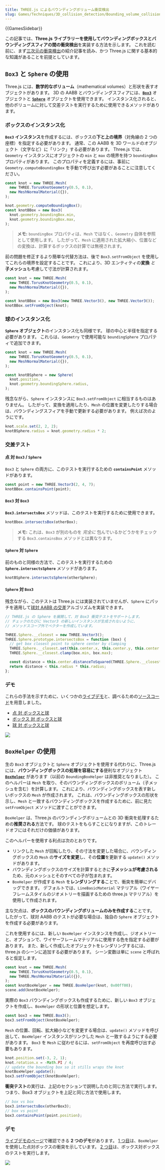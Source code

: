 ```yaml
---
title: THREE.js によるバウンディングボリューム衝突検出
slug: Games/Techniques/3D_collision_detection/Bounding_volume_collision_detection_with_THREE.js
---
```


{{GamesSidebar}}

この記事では、**Three.js ライブラリーを使用してバウンディングボックスとバウンディングスフィアの間の衝突検出**を実装する方法を示します。 これを読む前に、まず[三次元の衝突検出](/ja/docs/Games/Techniques/3D_collision_detection)の紹介記事を読み、かつ Three.js に関する基本的な知識があることを前提としています。

## `Box3` と `Sphere` の使用

Three.js には、**数学的なボリューム**（mathematical volumes）と形状を表すオブジェクトがあります。 3D の AABB とバウンディングスフィアには、**[`Box3`](https://threejs.org/docs/#api/math/Box3)** オブジェクトと **[`Sphere`](https://threejs.org/docs/#api/math/Sphere)** オブジェクトを使用できます。 インスタンス化されると、他のボリュームに対して交差テストを実行するために使用できるメソッドがあります。

### ボックスのインスタンス化

**`Box3` インスタンス**を作成するには、ボックスの**下と上の境界**（対角線の 2 つの座標）を指定する必要があります。 通常、この AABB を 3D ワールドのオブジェクト（文字など）に「リンク」する必要があります。 Three.js では、`Geometry` インスタンスにオブジェクトの `min` と `max` の境界を持つ `boundingBox` プロパティがあります。 このプロパティを定義するには、事前に `Geometry.computeBoundingBox` を手動で呼び出す必要があることに注意してください。

```js
const knot = new THREE.Mesh(
  new THREE.TorusKnotGeometry(0.5, 0.1),
  new MeshNormalMaterial({}),
);

knot.geometry.computeBoundingBox();
const knotBBox = new Box3(
  knot.geometry.boundingBox.min,
  knot.geometry.boundingBox.max,
);
```

> **メモ:** `boundingBox` プロパティは、`Mesh` ではなく、`Geometry` 自体を参照として使用します。 したがって、`Mesh` に適用された拡大縮小、位置などの変換は、計算するボックスの計算では無視されます。

前の問題を修正するより簡単な代替方法は、後で `Box3.setFromObject` を使用してこれらの境界を設定することです。 これにより、3D エンティティの**変換** _と_ **子メッシュ**も考慮して寸法が計算されます。

```js
const knot = new THREE.Mesh(
  new THREE.TorusKnotGeometry(0.5, 0.1),
  new MeshNormalMaterial({}),
);

const knotBBox = new Box3(new THREE.Vector3(), new THREE.Vector3());
knotBBox.setFromObject(knot);
```

### 球のインスタンス化

**`Sphere` オブジェクト**のインスタンス化も同様です。 球の中心と半径を指定する必要があります。 これらは、`Geometry` で使用可能な `boundingSphere` プロパティで追加できます。

```js
const knot = new THREE.Mesh(
  new THREE.TorusKnotGeometry(0.5, 0.1),
  new MeshNormalMaterial({}),
);

const knotBSphere = new Sphere(
  knot.position,
  knot.geometry.boundingSphere.radius,
);
```

残念ながら、`Sphere` インスタンスに `Box3.setFromObject` に相当するものはありません。 したがって、変換を適用したり、`Mesh` の位置を変更したりする場合は、バウンディングスフィアを手動で更新する必要があります。 例えば次のようにです。

```js
knot.scale.set(2, 2, 2);
knotBSphere.radius = knot.geometry.radius * 2;
```

### 交差テスト

#### 点 対 `Box3` / `Sphere`

`Box3` と `Sphere` の両方に、このテストを実行するための **`containsPoint`** メソッドがあります。

```js
const point = new THREE.Vector3(2, 4, 7);
knotBBox.containsPoint(point);
```

#### `Box3` 対 `Box3`

**`Box3.intersectsBox`** メソッドは、このテストを実行するために使用できます。

```js
knotBbox.intersectsBox(otherBox);
```

> **メモ:** これは、`Box3` が別のものを _完全に_ 包んでいるかどうかをチェックする `Box3.containsBox` メソッドとは異なります。

#### `Sphere` 対 `Sphere`

前のものと同様の方法で、このテストを実行するための **`Sphere.intersectsSphere`** メソッドがあります。

```js
knotBSphere.intersectsSphere(otherSphere);
```

#### `Sphere` 対 `Box3`

残念ながら、このテストは Three.js には実装されていませんが、`Sphere` にパッチを適用して[球対 AABB の交差](/ja/docs/Games/Techniques/3D_collision_detection)アルゴリズムを実装できます。

```js
// THREE.js の Sphere を展開して、対 Box3 衝突テストをサポートします。
// チェックのたびに Vector3 の新しいインスタンスが生成されないように、
// メソッドスコープ外でベクターを作成しています。

THREE.Sphere.__closest = new THREE.Vector3();
THREE.Sphere.prototype.intersectsBox = function (box) {
  // get box closest point to sphere center by clamping
  THREE.Sphere.__closest.set(this.center.x, this.center.y, this.center.z);
  THREE.Sphere.__closest.clamp(box.min, box.max);

  const distance = this.center.distanceToSquared(THREE.Sphere.__closest);
  return distance < this.radius * this.radius;
};
```

### デモ

これらの手法を示すために、いくつかの[ライブデモ](https://mozdevs.github.io/gamedev-js-3d-aabb/)と、調べるための[ソースコード](https://github.com/mozdevs/gamedev-js-3d-aabb)を用意しました。

- [点 対 ボックスと球](https://mozdevs.github.io/gamedev-js-3d-aabb/raw_point.html)
- [ボックス 対 ボックスと球](https://mozdevs.github.io/gamedev-js-3d-aabb/raw_box.html)
- [球 対 ボックスと球](https://mozdevs.github.io/gamedev-js-3d-aabb/raw_sphere.html)

![](screen_shot_2015-10-20_at_15.19.16.png)

## `BoxHelper` の使用

生の `Box3` オブジェクトと `Sphere` オブジェクトを使用する代わりに、Three.js には、**バウンディングボックスの処理を容易にする**便利なオブジェクト **[`BoxHelper`](https://threejs.org/docs/#api/helpers/BoxHelper)** があります（以前の `BoundingBoxHelper` は非推奨となりました）。 このヘルパーは `Mesh` を取り、そのバウンディングボックスのボリューム（子メッシュを含む）を計算します。 これにより、バウンディングボックスを表す新しいボックスの `Mesh` が作成されます。 これは、バウンディングボックスの形状を示し、`Mesh` と一致するバウンディングボックスを作成するために、前に見た `setFromObject` メソッドに渡すことができます。

`BoxHelper` は、Three.js のバウンディングボリュームとの 3D 衝突を処理するための**推奨される**方法です。 球のテストをもらすことになりますが、このトレードオフにはそれだけの価値があります。

このヘルパーを使用する利点は次のとおりです。

- リンクした `Mesh` が回転したり、その寸法を変更した場合に、バウンディングボックスの `Mesh` の**サイズを変更**し、その**位置**を更新する `update()` メソッドがあります。
- バウンディングボックスのサイズを計算するときに**子メッシュが考慮される**ため、元のメッシュとそのすべての子が包まれます。
- `BoxHelper` が作成する `Mesh` を**レンダリングする**ことで、衝突を簡単にデバッグできます。 デフォルトでは、`LineBasicMaterial` マテリアル（ワイヤーフレームスタイルのジオメトリーを描画するための three.js マテリアル）を使用して作成されます。

主な欠点は、**ボックスのバウンディングボリュームのみを作成する**ことです。 したがって、球対 AABB のテストが必要な場合は、独自の `Sphere` オブジェクトを作成する必要があります。

これを使用するには、新しい `BoxHelper` インスタンスを作成し、ジオメトリーと、オプションで、ワイヤーフレームマテリアルに使用する色を指定する必要があります。 また、新しく作成したオブジェクトをレンダリングするには、three.js のシーンに追加する必要があります。 シーン変数は単に `scene` と呼ばれると仮定します。

```js
const knot = new THREE.Mesh(
  new THREE.TorusKnotGeometry(0.5, 0.1),
  new THREE.MeshNormalMaterial({}),
);
const knotBoxHelper = new THREE.BoxHelper(knot, 0x00ff00);
scene.add(knotBoxHelper);
```

実際の `Box3` バウンディングボックスも作成するために、新しい `Box3` オブジェクトを作成し、`BoxHelper` の形状と位置を想定します。

```js
const box3 = new THREE.Box3();
box3.setFromObject(knotBoxHelper);
```

`Mesh` の位置、回転、拡大縮小などを変更する場合は、`update()` メソッドを呼び出して、`BoxHelper` インスタンスがリンクした `Mesh` と一致するようにする必要があります。 `Box3` を `Mesh` に従わせるには、`setFromObject` を再度呼び出す必要もあります。

```js
knot.position.set(-3, 2, 1);
knot.rotation.x = -Math.PI / 4;
// update the bounding box so it stills wraps the knot
knotBoxHelper.update();
box3.setFromObject(knotBoxHelper);
```

**衝突テスト**の実行は、上記のセクションで説明したのと同じ方法で実行します。 つまり、Box3 オブジェクトを上記と同じ方法で使用します。

```js
// box vs box
box3.intersectsBox(otherBox3);
// box vs point
box3.containsPoint(point.position);
```

### デモ

[ライブデモのページ](http://mozdevs.github.io/gamedev-js-3d-aabb/)で確認できる **2 つのデモ**があります。 [1 つ目](http://mozdevs.github.io/gamedev-js-3d-aabb/api_point.html)は、`BoxHelper` を使用した点対ボックスの衝突を示しています。 [2 つ目](http://mozdevs.github.io/gamedev-js-3d-aabb/api_box.html)は、ボックス対ボックスのテストを実行します。

![](screen_shot_2015-10-19_at_12.10.06.png)
